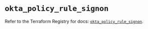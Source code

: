 # `okta_policy_rule_signon`

Refer to the Terraform Registry for docs: [`okta_policy_rule_signon`](https://registry.terraform.io/providers/okta/okta/4.8.1/docs/resources/policy_rule_signon).
